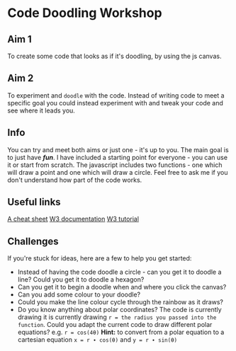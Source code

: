 # Code Doodling Workshop
## Aim 1
To create some code that looks as if it's doodling, by using the js canvas.

## Aim 2
To experiment and `doodle` with the code. Instead of writing code to meet a specific goal you could instead experiment with and tweak your code and see where it leads you.

## Info
You can try and meet both aims or just one - it's up to you. The main goal is to just have *__fun__*.
I have included a starting point for everyone - you can use it or start from scratch. The javascript includes two functions - one which will draw a point and one which will draw a circle. Feel free to ask me if you don't understand how part of the code works.

## Useful links
[A cheat sheet](https://simon.html5.org/dump/html5-canvas-cheat-sheet.html)
[W3 documentation](https://www.w3schools.com/html/html5_canvas.asp)
[W3 tutorial](https://www.w3schools.com/graphics/canvas_intro.asp)


## Challenges
If you're stuck for ideas, here are a few to help you get started:
+ Instead of having the code doodle a circle - can you get it to doodle a line? Could you get it to doodle a hexagon?
+ Can you get it to begin a doodle when and where you click the canvas?
+ Can you add some colour to your doodle?
+ Could you make the line colour cycle through the rainbow as it draws?
+ Do you know anything about polar coordinates? The code is currently drawing it is currently drawing `r = the radius you passed into the function`. Could you adapt the current code to draw different polar equations? e.g. `r = cos(4θ)`
__Hint:__ to convert from a polar equation to a cartesian equation `x = r ∙ cos(θ)` and `y = r ∙ sin(θ)`

















